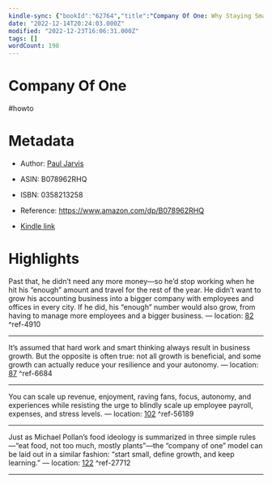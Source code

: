 ```yaml
---
kindle-sync: {"bookId":"62764","title":"Company Of One: Why Staying Small Is the Next Big Thing for Business","author":"Paul Jarvis","asin":"B078962RHQ","lastAnnotatedDate":"2022-06-20","bookImageUrl":"https://m.media-amazon.com/images/I/81SGSncwNFL._SY160.jpg","highlightsCount":4}
date: "2022-12-14T20:24:03.000Z"
modified: "2022-12-23T16:06:31.000Z"
tags: []
wordCount: 198
---
```

# Company Of One

#howto 

# Metadata

* Author: [Paul Jarvis](https://www.amazon.com/Paul-Jarvis/e/B00BBF6EUI/ref=dp_byline_cont_ebooks_1)

* ASIN: B078962RHQ

* ISBN: 0358213258

* Reference: <https://www.amazon.com/dp/B078962RHQ>

* [Kindle link](kindle://book?action=open&asin=B078962RHQ)

# Highlights

Past that, he didn’t need any more money—so he’d stop working when he hit his “enough” amount and travel for the rest of the year. He didn’t want to grow his accounting business into a bigger company with employees and offices in every city. If he did, his “enough” number would also grow, from having to manage more employees and a bigger business. — location: [82](kindle://book?action=open&asin=B078962RHQ&location=82) ^ref-4910

---

It’s assumed that hard work and smart thinking always result in business growth. But the opposite is often true: not all growth is beneficial, and some growth can actually reduce your resilience and your autonomy. — location: [87](kindle://book?action=open&asin=B078962RHQ&location=87) ^ref-6684

---

You can scale up revenue, enjoyment, raving fans, focus, autonomy, and experiences while resisting the urge to blindly scale up employee payroll, expenses, and stress levels. — location: [102](kindle://book?action=open&asin=B078962RHQ&location=102) ^ref-56189

---

Just as Michael Pollan’s food ideology is summarized in three simple rules—“eat food, not too much, mostly plants”—the “company of one” model can be laid out in a similar fashion: “start small, define growth, and keep learning.” — location: [122](kindle://book?action=open&asin=B078962RHQ&location=122) ^ref-27712

---
